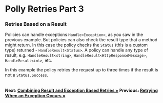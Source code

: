 # Polly Retries Part 3

### Retries Based on a Result
Policies can handle exceptions `Handle<Exception>`, as you saw in the previous example. But policies can also check the result type that a method might return. In this case the policy checks the `Status` (this is a custom type) returned - `HandleResult<Status>`. A policy can handle any type of result, e.g. `HandleResult<string>`, `HandleResult<HttpResponseMessage>`, `HandleResult<int>`, etc. 

In this example the policy retries the request up to three times if the result is not a `Status.Success`.

``` cs --region retryIfIncorrectStatus --source-file .\src\Program.cs --project .\src\PollyDemo.csproj 
```

#### Next: [Combining Result and Exception Based Retries  &raquo;](./retryIfIncorrectStatusOrException.md) Previous: [Retrying When an Exception Occurs &laquo;](../retryIfException.md)